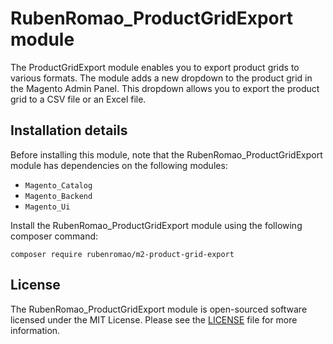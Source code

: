 # RubenRomao_ProductGridExport module

The ProductGridExport module enables you to export product grids to various formats.
The module adds a new dropdown to the product grid in the Magento Admin Panel.
This dropdown allows you to export the product grid to a CSV file or an Excel file.

## Installation details

Before installing this module, note that the RubenRomao_ProductGridExport module has dependencies on the following modules:

- `Magento_Catalog`
- `Magento_Backend`
- `Magento_Ui`

Install the RubenRomao_ProductGridExport module using the following composer command:

```composer require rubenromao/m2-product-grid-export```

## License

The RubenRomao_ProductGridExport module is open-sourced software licensed under the MIT License.
Please see the [LICENSE](LICENSE.md) file for more information.

